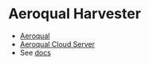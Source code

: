 # Aeroqual Harvester

* [Aeroqual](https://www.aeroqual.com/)
* [Aeroqual Cloud Server]([https://cloud.aeroqual.com](https://cloud.aeroqual.com/))
* See [docs](./docs/)

